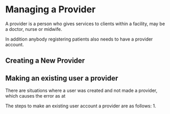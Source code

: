# Managing a Provider 
A provider is a person who gives services to clients within a facility, may be a doctor, nurse or midwife. 

In addition anybody registering patients also needs to have a provider account. 
## Creating a New Provider 
## Making an existing user a provider
There are situations where a user was created and not made a provider, which causes the error as at 

The steps to make an existing user account a provider are as follows:
1. 